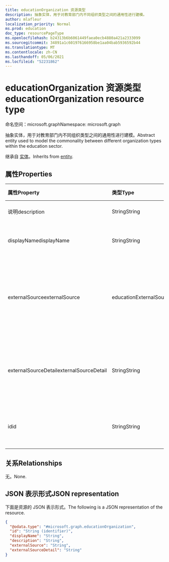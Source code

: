 ```yaml
---
title: educationOrganization 资源类型
description: 抽象实体，用于对教育部门内不同组织类型之间的通用性进行建模。
author: mlafleur
localization_priority: Normal
ms.prod: education
doc_type: resourcePageType
ms.openlocfilehash: b24313b6b6061449faea0ecb4880a421a2333099
ms.sourcegitcommit: 34891a1c601976166958be1aa04bab5936592b44
ms.translationtype: MT
ms.contentlocale: zh-CN
ms.lasthandoff: 05/06/2021
ms.locfileid: "52231862"
---
```

# <a name="educationorganization-resource-type"></a><span data-ttu-id="c58ee-103">educationOrganization 资源类型</span><span class="sxs-lookup"><span data-stu-id="c58ee-103">educationOrganization resource type</span></span>

<span data-ttu-id="c58ee-104">命名空间：microsoft.graph</span><span class="sxs-lookup"><span data-stu-id="c58ee-104">Namespace: microsoft.graph</span></span>

<span data-ttu-id="c58ee-105">抽象实体，用于对教育部门内不同组织类型之间的通用性进行建模。</span><span class="sxs-lookup"><span data-stu-id="c58ee-105">Abstract entity used to model the commonality between different organization types within the education sector.</span></span>

<span data-ttu-id="c58ee-106">继承自 [实体](../resources/entity.md)。</span><span class="sxs-lookup"><span data-stu-id="c58ee-106">Inherits from [entity](../resources/entity.md).</span></span>

## <a name="properties"></a><span data-ttu-id="c58ee-107">属性</span><span class="sxs-lookup"><span data-stu-id="c58ee-107">Properties</span></span>

| <span data-ttu-id="c58ee-108">属性</span><span class="sxs-lookup"><span data-stu-id="c58ee-108">Property</span></span>             | <span data-ttu-id="c58ee-109">类型</span><span class="sxs-lookup"><span data-stu-id="c58ee-109">Type</span></span>                    | <span data-ttu-id="c58ee-110">说明</span><span class="sxs-lookup"><span data-stu-id="c58ee-110">Description</span></span>                                                                            |
| :------------------- | :---------------------- | :------------------------------------------------------------------------------------- |
| <span data-ttu-id="c58ee-111">说明</span><span class="sxs-lookup"><span data-stu-id="c58ee-111">description</span></span>          | <span data-ttu-id="c58ee-112">String</span><span class="sxs-lookup"><span data-stu-id="c58ee-112">String</span></span>                  | <span data-ttu-id="c58ee-113">组织说明。</span><span class="sxs-lookup"><span data-stu-id="c58ee-113">Organization description.</span></span>                                                              |
| <span data-ttu-id="c58ee-114">displayName</span><span class="sxs-lookup"><span data-stu-id="c58ee-114">displayName</span></span>          | <span data-ttu-id="c58ee-115">String</span><span class="sxs-lookup"><span data-stu-id="c58ee-115">String</span></span>                  | <span data-ttu-id="c58ee-116">组织显示名称。</span><span class="sxs-lookup"><span data-stu-id="c58ee-116">Organization display name.</span></span>                                                             |
| <span data-ttu-id="c58ee-117">externalSource</span><span class="sxs-lookup"><span data-stu-id="c58ee-117">externalSource</span></span>       | <span data-ttu-id="c58ee-118">educationExternalSource</span><span class="sxs-lookup"><span data-stu-id="c58ee-118">educationExternalSource</span></span> | <span data-ttu-id="c58ee-119">创建组织的来源。</span><span class="sxs-lookup"><span data-stu-id="c58ee-119">Source where this organization was created from.</span></span> <span data-ttu-id="c58ee-120">可取值为：`sis`、`manual`。</span><span class="sxs-lookup"><span data-stu-id="c58ee-120">Possible values are: `sis`, `manual`.</span></span> |
| <span data-ttu-id="c58ee-121">externalSourceDetail</span><span class="sxs-lookup"><span data-stu-id="c58ee-121">externalSourceDetail</span></span> | <span data-ttu-id="c58ee-122">String</span><span class="sxs-lookup"><span data-stu-id="c58ee-122">String</span></span>                  | <span data-ttu-id="c58ee-123">生成此资源的外部源的名称。</span><span class="sxs-lookup"><span data-stu-id="c58ee-123">The name of the external source this resources was generated from.</span></span>                     |
| <span data-ttu-id="c58ee-124">id</span><span class="sxs-lookup"><span data-stu-id="c58ee-124">id</span></span>                   | <span data-ttu-id="c58ee-125">String</span><span class="sxs-lookup"><span data-stu-id="c58ee-125">String</span></span>                  | <span data-ttu-id="c58ee-126">对象标识符。</span><span class="sxs-lookup"><span data-stu-id="c58ee-126">Object identifier.</span></span> <span data-ttu-id="c58ee-127">继承自 [实体](../resources/entity.md)</span><span class="sxs-lookup"><span data-stu-id="c58ee-127">Inherited from [entity](../resources/entity.md)</span></span>                     |

## <a name="relationships"></a><span data-ttu-id="c58ee-128">关系</span><span class="sxs-lookup"><span data-stu-id="c58ee-128">Relationships</span></span>

<span data-ttu-id="c58ee-129">无。</span><span class="sxs-lookup"><span data-stu-id="c58ee-129">None.</span></span>

## <a name="json-representation"></a><span data-ttu-id="c58ee-130">JSON 表示形式</span><span class="sxs-lookup"><span data-stu-id="c58ee-130">JSON representation</span></span>

<span data-ttu-id="c58ee-131">下面是资源的 JSON 表示形式。</span><span class="sxs-lookup"><span data-stu-id="c58ee-131">The following is a JSON representation of the resource.</span></span>

<!-- {
  "blockType": "resource",
  "keyProperty": "id",
  "@odata.type": "microsoft.graph.educationOrganization",
  "baseType": "microsoft.graph.entity",
  "openType": false
}
-->

```json
{
  "@odata.type": "#microsoft.graph.educationOrganization",
  "id": "String (identifier)",
  "displayName": "String",
  "description": "String",
  "externalSource": "String",
  "externalSourceDetail": "String"
}
```
